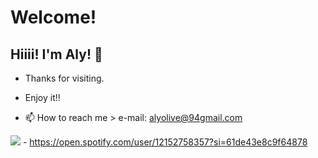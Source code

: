 # Welcome!

 

## Hiiii! I'm Aly! :space_invader:


- Thanks for visiting.

- Enjoy it!!
 
- 📫 How to reach me > e-mail: alyolive@94gmail.com 



<img src= "https://img.shields.io/badge/Spotify-1ED760?&style=for-the-badge&logo=spotify&logoColor=white"> </code> - https://open.spotify.com/user/12152758357?si=61de43e8c9f64878



<!---
meawaly/meawaly is a ✨ special ✨ repository because its `README.md` (this file) appears on your GitHub profile.
You can click the Preview link to take a look at your changes.
--->
